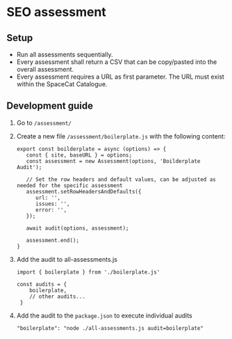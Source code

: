 # SEO assessment

## Setup

- Run all assessments sequentially.  
- Every assessment shall return a CSV that can be copy/pasted into the overall assessment.  
- Every assessment requires a URL as first parameter. The URL must exist within the SpaceCat Catalogue.

## Development guide

1. Go to `/assessment/`
2. Create a new file `/assessment/boilerplate.js` with the following content:
   ```
   export const boilderplate = async (options) => {
      const { site, baseURL } = options;
      const assessment = new Assessment(options, 'Boilderplate Audit');

      // Set the row headers and default values, can be adjusted as needed for the specific assessment
      assessment.setRowHeadersAndDefaults({
         url: '',
         issues: '',
         error: '',
      });

      await audit(options, assessment);

      assessment.end();  
   }
   ```
3. Add the audit to all-assessments.js
   ```
   import { boilerplate } from './boilerplate.js'
   
   const audits = {
       boilerplate,
       // other audits...
    }
   ```
   
4. Add the audit to the `package.json` to execute individual audits
   ```
   "boilerplate": "node ./all-assessments.js audit=boilerplate"
   ```
